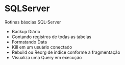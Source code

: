 # SQLServer
Rotinas báscias SQL-Server

* Backup Diário 
* Contando registros de todas as tabelas
* Formatando Data
* Kill em um usuário conectado
* Rebuild ou Reorg de indice conforme a fragmentação
* Visualiza uma Query em execução
